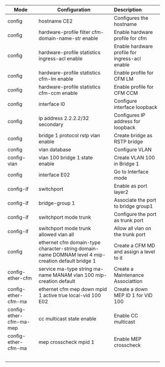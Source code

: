 

| Mode            | Configuration                       | Description                                                  |
| --------------- | ----------------------------------- | :----------------------------------------------------------- |
| config          | hostname CE2                   | Configures the hostname                                      |
| config      | hardware-profile filter cfm-domain-name-str enable | Enable hardware profile for cfm                |
| config      | hardware-profile statistics ingress-acl enable     | Enable hardware profile for ingress-acl enable |
| config      | hardware-profile statistics cfm-lm enable          | Enable profile for CFM LM                      |
| config      | hardware-profile statistics cfm-ccm enable         | Enable profile for CFM CCM                     |
| config | interface l0 | Configure interface loopback |
| config | ip address 2.2.2.2/32 secondary | Configures IP address for loopback |
| config | bridge 1 protocol rstp vlan enable | Create bridge as RSTP bridge |
| config | vlan database | Configure VLAN |
| config-vlan | vlan 100 bridge 1 state enable | Create VLAN 100 in Bridge 1 |
| config | interface E02 | Go to Interface mode |
| config-if | switchport | Enable as port layer2 |
| config-if | bridge-group 1 | Associate the port to bridge group1 |
| config-if | switchport mode trunk | Configure the port as trunk port |
| config-if | switchport mode trunk allowed vlan all | Allow all vlan on the trunk port |
| config | ethernet cfm domain-type character-string domain-name DOMNAM level 4 mip-creation default bridge 1 | Create a CFM MD and assign a level to it |
| config-ether-cfm | service ma-type string ma-name MANAM vlan 100 mip-creation default | Create a Maintenance Associattion |
| config-ether-cfm-ma | ethernet cfm mep down mpid 1 active true local-vid 100 E02 | Create a down MEP ID 1 for VID 100 |
| config-ether-cfm-ma-mep | cc multicast state enable | Enable CC multicast |
| config-ether-cfm-ma | mep crosscheck mpid 1 | Enable MEP crosscheck |
|    |                                     |                                                 |
|    |                                     |                                                 |
|    |                                     |                                                 |
|    |                                     |                                                 |
|    |                                     |                                                 |


